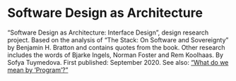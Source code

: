 # Software Design as Architecture

“Software Design as Architecture: Interface Design”, design research project. Based on the analysis of “The Stack: On Software and Sovereignty” by Benjamin H. Bratton and contains quotes from the book. Other research includes the words of Bjarke Ingels, Norman Foster and Rem Koolhaas. By Sofya Tuymedova. First published: September 2020. See also: <a target='_blank' rel='noopener noreferrer' href='https://interactions.acm.org/archive/view/may-june-2008/featurewhat-do-we-mean-by-program1'>“What do we mean by ‘Program’?”</a>